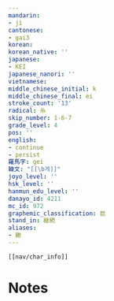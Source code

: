 ```yaml
---
mandarin:
- jì
cantonese:
- gai3
korean:
korean_native: ''
japanese:
- KEI
japanese_nanori: ''
vietnamese:
middle_chinese_initial: k
middle_chinese_final: ei
stroke_count: '13'
radical: 糸
skip_number: 1-6-7
grade_level: 4
pos: ''
english:
- continue
- persist
羅馬字: gei
韓文: "[[\b게]]"
joyo_level: ''
hsk_level: ''
hanmun_edu_level: ''
danayo_id: 4211
mc_id: 972
graphemic_classification: 㡭
stand_in: 継続
aliases:
- 繼
---
```

```meta-bind-embed
[[nav/char_info]]
```

# Notes
